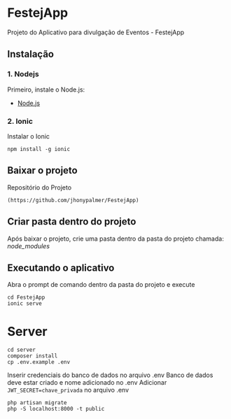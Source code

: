 # FestejApp
Projeto do Aplicativo para divulgação de Eventos - FestejApp

## Instalação

### 1. Nodejs
Primeiro, instale o Node.js:
- [Node.js](https://nodejs.org/en/)

### 2. Ionic
Instalar o Ionic
~~~
npm install -g ionic
~~~

## Baixar o projeto

Repositório do Projeto
~~~
(https://github.com/jhonypalmer/FestejApp)
~~~

## Criar pasta dentro do projeto

Após baixar o projeto, crie uma pasta dentro da pasta do projeto chamada: *node_modules*

## Executando o aplicativo

Abra o prompt de comando dentro da pasta do projeto e execute
~~~
cd FestejApp
ionic serve
~~~

# Server
~~~
cd server
composer install
cp .env.example .env
~~~
Inserir credenciais do banco de dados no arquivo .env
Banco de dados deve estar criado e nome adicionado no .env
Adicionar `JWT_SECRET=chave_privada` no arquivo .env
~~~
php artisan migrate
php -S localhost:8000 -t public
~~~
